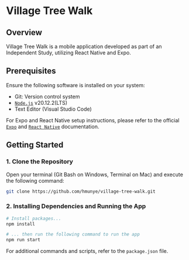 # Village Tree Walk

## Overview

Village Tree Walk is a mobile application developed as part of an Independent Study, utilizing React Native and Expo.

## Prerequisites

Ensure the following software is installed on your system:

- Git: Version control system
- [`Node.js`](https://nodejs.org/en/download) v20.12.2(LTS)
- Text Editor (Visual Studio Code)

For Expo and React Native setup instructions, please refer to the official [`Expo`](https://docs.expo.dev/get-started/installation/) and [`React Native`](https://reactnative.dev/docs/environment-setup) documentation.

## Getting Started

### 1. Clone the Repository

Open your terminal (Git Bash on Windows, Terminal on Mac) and execute the following command:

```bash
git clone https://github.com/hmunye/village-tree-walk.git
```

### 2. Installing Dependencies and Running the App

```bash
# Install packages...
npm install

# ... then run the following command to run the app
npm run start

```

For additional commands and scripts, refer to the `package.json` file.
